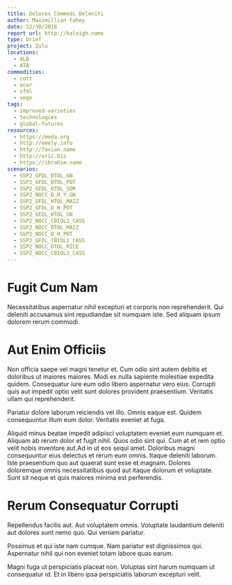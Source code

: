 ```yaml
---
title: Dolores Commodi Deleniti
author: Maximillian Fahey
date: 12/30/2016
report url: http://kaleigh.name
type: brief
project: Zulu
locations:
  - ALB
  - ATA
commodities:
  - cott
  - ocer
  - sfml
  - vege
tags:
  - improved-varieties
  - technologies
  - global-futures
resources:
  - https://meda.org
  - http://emely.info
  - http://favian.name
  - http://eric.biz
  - https://ibrahim.name
scenarios:
  - SSP2_GFDL_DTOL_GN
  - SSP2_GFDL_DTOL_POT
  - SSP2_GFDL_DTOL_SOR
  - SSP2_NOCC_D_H_Y_GN
  - SSP2_GFDL_HTOL_MAIZ
  - SSP2_GFDL_D_H_POT
  - SSP2_GFDL_HTOL_GN
  - SSP2_NOCC_CBIOL1_CASS
  - SSP2_NOCC_DTOL_MAIZ
  - SSP2_NOCC_D_H_POT
  - SSP2_GFDL_CBIOL1_CASS
  - SSP2_NOCC_DTOL_RICE
  - SSP2_NOCC_CBIOL3_CASS
---
```

# Fugit Cum Nam
Necessitatibus aspernatur nihil excepturi et corporis non reprehenderit. Qui deleniti accusamus sint repudiandae sit numquam iste. Sed aliquam ipsum dolorem rerum commodi.

# Aut Enim Officiis
Non officia saepe vel magni tenetur et. Cum odio sint autem debitis et doloribus ut maiores maiores. Modi ex nulla sapiente molestiae expedita quidem. Consequatur iure eum odio libero aspernatur vero eius. Corrupti quis aut impedit optio velit sunt dolores provident praesentium. Veritatis ullam qui reprehenderit.
 Pariatur dolore laborum reiciendis vel illo. Omnis eaque est. Quidem consequuntur illum eum dolor. Veritatis eveniet at fuga.
 Aliquid minus beatae impedit adipisci voluptatem eveniet eum numquam et. Aliquam ab rerum dolor et fugit nihil. Quos odio sint qui. Cum at et rem optio velit nobis inventore aut.Ad in ut eos sequi amet. Doloribus magni consequuntur eius delectus et rerum eum omnis. Itaque deleniti laborum. Iste praesentium quo aut quaerat sunt esse et magnam. Dolores doloremque omnis necessitatibus quod aut itaque dolorum et voluptate. Sunt sit neque et quis maiores minima est perferendis.

# Rerum Consequatur Corrupti
Repellendus facilis aut. Aut voluptatem omnis. Voluptate laudantium deleniti aut dolores sunt nemo quo. Qui veniam pariatur.
 Possimus et qui iste nam cumque. Nam pariatur est dignissimos qui. Aspernatur nihil qui non eveniet totam labore quas earum.
 Magni fuga ut perspiciatis placeat non. Voluptas sint harum numquam ut consequatur id. Et in libero ipsa perspiciatis laborum excepturi velit.
